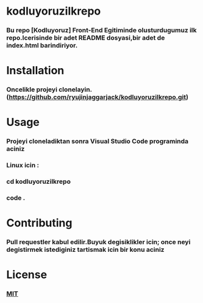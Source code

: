 # kodluyoruzilkrepo
### Bu repo [Kodluyoruz] Front-End Egitiminde olusturdugumuz ilk repo.Icerisinde bir adet README dosyasi,bir adet de index.html barindiriyor.
# Installation
### Oncelikle projeyi clonelayin.(https://github.com/ryujinjaggarjack/kodluyoruzilkrepo.git)
# Usage
### Projeyi cloneladiktan sonra Visual Studio Code programinda aciniz
### Linux icin :
### cd kodluyoruzilkrepo
### code .
# Contributing
### Pull requestler kabul edilir.Buyuk degisiklikler icin; once neyi degistirmek istediginiz tartismak icin bir konu aciniz
# License
### [MIT](https://choosealicense.com/licenses/mit/)